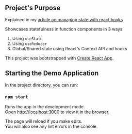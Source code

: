 ## Project's Purpose

Explained in my [article on managing state with react hooks](https://sabinthedev.com/managing-state-with-react-hooks/)

Showcases statefulness in function components in 3 ways:
1. Using `useState`
2. Using `useReducer`
3. Global/Shared state using React's Context API and hooks

This project was bootstrapped with [Create React App](https://github.com/facebook/create-react-app).

## Starting the Demo Application

In the project directory, you can run:

### `npm start`

Runs the app in the development mode.<br>
Open [http://localhost:3000](http://localhost:3000) to view it in the browser.

The page will reload if you make edits.<br>
You will also see any lint errors in the console.
